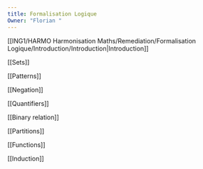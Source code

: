 ```yaml
---
title: Formalisation Logique
Owner: "Florian "
---
```

[[ING1/HARMO Harmonisation Maths/Remediation/Formalisation Logique/Introduction/Introduction|Introduction]]

[[Sets]]

[[Patterns]]

[[Negation]]

[[Quantifiers]]

[[Binary relation]]

[[Partitions]]

[[Functions]]

[[Induction]]

